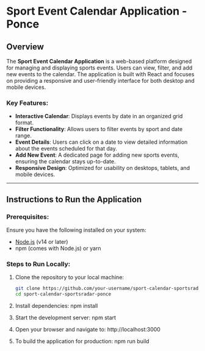 # Sport Event Calendar Application - Ponce

## Overview

The **Sport Event Calendar Application** is a web-based platform designed for managing and displaying sports events. Users can view, filter, and add new events to the calendar. The application is built with React and focuses on providing a responsive and user-friendly interface for both desktop and mobile devices.

### Key Features:

- **Interactive Calendar**: Displays events by date in an organized grid format.
- **Filter Functionality**: Allows users to filter events by sport and date range.
- **Event Details**: Users can click on a date to view detailed information about the events scheduled for that day.
- **Add New Event**: A dedicated page for adding new sports events, ensuring the calendar stays up-to-date.
- **Responsive Design**: Optimized for usability on desktops, tablets, and mobile devices.

---

## Instructions to Run the Application

### Prerequisites:

Ensure you have the following installed on your system:

- [Node.js](https://nodejs.org/) (v14 or later)
- npm (comes with Node.js) or yarn

### Steps to Run Locally:

1. Clone the repository to your local machine:

   ```bash
   git clone https://github.com/your-username/sport-calendar-sportsradar-ponce.git
   cd sport-calendar-sportsradar-ponce
   ```

2. Install dependencies:
   npm install

3. Start the development server:
   npm start

4. Open your browser and navigate to:
   http://localhost:3000

5. To build the application for production:
   npm run build
